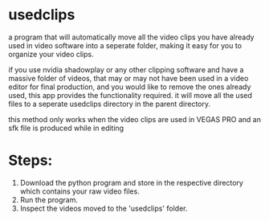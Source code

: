 # usedclips
a program that will automatically move all the video clips you have already used in video software into a seperate folder, making it easy for you to organize your video clips. 

if you use nvidia shadowplay or any other clipping software and have a massive folder of videos, that may or may not have been used in a video editor for final production, and you would like to remove the ones already used, this app provides the functionality required. it will move all the used files to a seperate usedclips directory in the parent directory. 

this method only works when the video clips are used in VEGAS PRO and an sfk file is produced while in editing

# Steps:

1. Download the python program and store in the respective directory which contains your raw video files.
2. Run the program.
3. Inspect the videos moved to the 'usedclips' folder.
